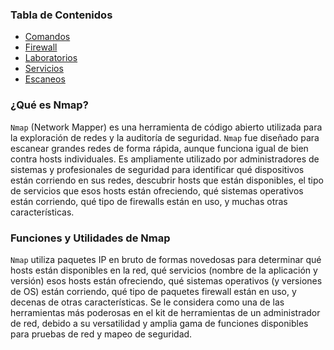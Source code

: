 ### Tabla de Contenidos


- [Comandos](./comandos)
- [Firewall](./firewall/)
- [Laboratorios](./laboratorios/)
- [Servicios](./servicios/)
- [Escaneos](./escaneos/)


### ¿Qué es Nmap?

`Nmap` (Network Mapper) es una herramienta de código abierto utilizada para la exploración de redes y la auditoría de seguridad. `Nmap` fue diseñado para escanear grandes redes de forma rápida, aunque funciona igual de bien contra hosts individuales. Es ampliamente utilizado por administradores de sistemas y profesionales de seguridad para identificar qué dispositivos están corriendo en sus redes, descubrir hosts que están disponibles, el tipo de servicios que esos hosts están ofreciendo, qué sistemas operativos están corriendo, qué tipo de firewalls están en uso, y muchas otras características.

### Funciones y Utilidades de Nmap

`Nmap` utiliza paquetes IP en bruto de formas novedosas para determinar qué hosts están disponibles en la red, qué servicios (nombre de la aplicación y versión) esos hosts están ofreciendo, qué sistemas operativos (y versiones de OS) están corriendo, qué tipo de paquetes firewall están en uso, y decenas de otras características. Se le considera como una de las herramientas más poderosas en el kit de herramientas de un administrador de red, debido a su versatilidad y amplia gama de funciones disponibles para pruebas de red y mapeo de seguridad.
